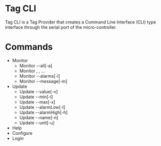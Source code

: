 # Tag CLI
Tag CLI is a Tag Provider that creates a Command Line Interface (CLI) type interface through the serial port of the micro-controller.

# Commands
- Monitor
  - Monitor --all[-a]
  - Monitor <tagName1>, <tagName2>, ...
  - Monitor --alarms[-l]
  - Monitor --message[-m]
- Update
  - Update <tagName> --value[-v] <newValue>
  - Update <tagName> --min[-i] <newMin>
  - Update <tagName> --max[-x] <newMax>
  - Update <tagName> --alarmLow[-l] <newAlarmLow>
  - Update <tagName> --alarmHigh[-h] <newAlarmHigh>
  - Update <tagName> --name[-n] <newName>
  - Update <tagName> --unit[-u] <newUnit>
- Help
- Configure
- Login